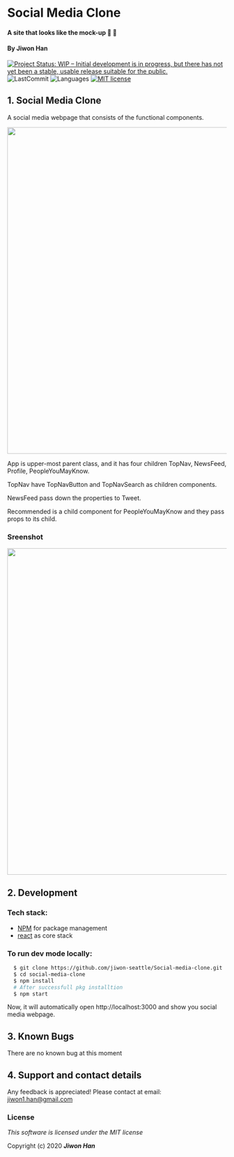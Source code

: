 
# Social Media Clone

#### A site that looks like the mock-up :two_women_holding_hands: :couple:

#### By **Jiwon Han**

[![Project Status: WIP – Initial development is in progress, but there has not yet been a stable, usable release suitable for the public.](https://www.repostatus.org/badges/latest/wip.svg)](https://www.repostatus.org/#wip)
![LastCommit](https://img.shields.io/github/last-commit/jiwon-seattle/Social-media-clone)
![Languages](https://img.shields.io/github/languages/top/jiwon-seattle/Social-media-clone)
[![MIT license](https://img.shields.io/badge/License-MIT-orange.svg)](https://lbesson.mit-license.org/)


## 1. Social Media Clone

A social media webpage that consists of the functional components.

<image src="src/img/Diagram.png" width="750px" />

App is upper-most parent class, and it has four children TopNav, NewsFeed, Profile, PeopleYouMayKnow.

TopNav have TopNavButton and TopNavSearch as children components.

NewsFeed pass down the properties to Tweet. 

Recommended is a child component for PeopleYouMayKnow and they pass props to its child. 


### Sreenshot

<image src="src/img/screenshot.png" width="750px" />

## 2. Development
### Tech stack:
+ [NPM](https://www.npmjs.com/) for package management
+ [react](https://reactjs.org/) as core stack

### To run dev mode locally:
```bash
  $ git clone https://github.com/jiwon-seattle/Social-media-clone.git
  $ cd social-media-clone
  $ npm install  
  # After successfull pkg installtion
  $ npm start
```
Now, it will automatically open http://localhost:3000 and show you social media webpage.

## 3. Known Bugs

There are no known bug at this moment

## 4. Support and contact details

Any feedback is appreciated! Please contact at email: jiwon1.han@gmail.com

### License

*This software is licensed under the MIT license*

Copyright (c) 2020 **_Jiwon Han_**
